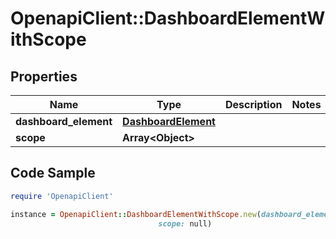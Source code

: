 # OpenapiClient::DashboardElementWithScope

## Properties

Name | Type | Description | Notes
------------ | ------------- | ------------- | -------------
**dashboard_element** | [**DashboardElement**](DashboardElement.md) |  | 
**scope** | **Array&lt;Object&gt;** |  | 

## Code Sample

```ruby
require 'OpenapiClient'

instance = OpenapiClient::DashboardElementWithScope.new(dashboard_element: null,
                                 scope: null)
```



